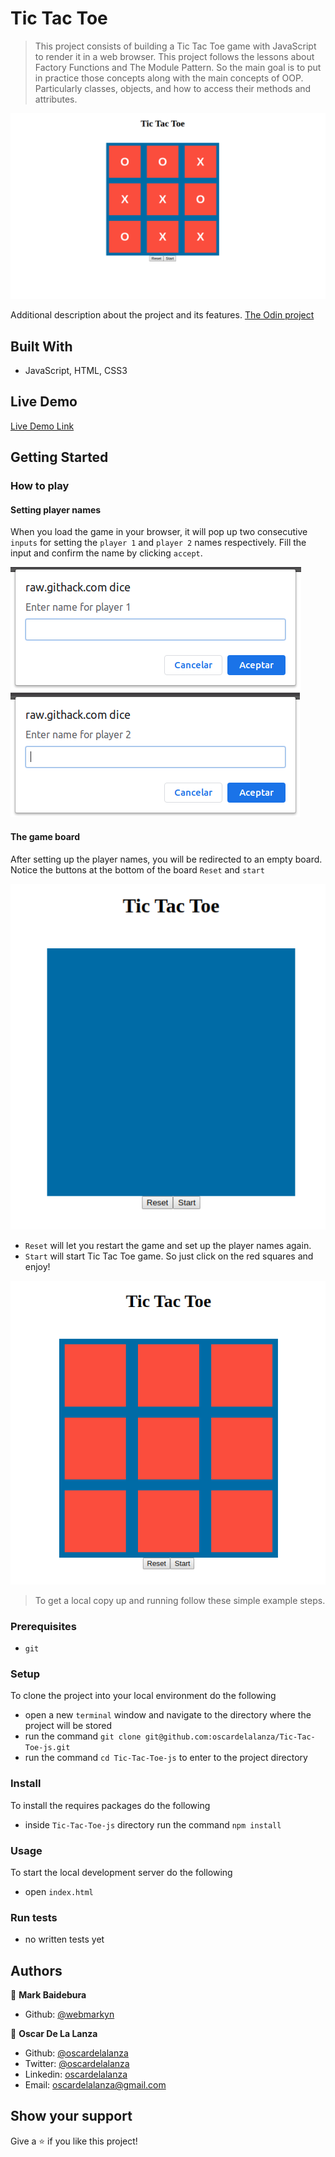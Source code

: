 # Tic Tac Toe

> This project consists of building a Tic Tac Toe game with JavaScript to render it in a web browser. This project follows
> the lessons about Factory Functions and The Module Pattern. So the main goal is to put in practice those concepts along
> with the main concepts of OOP. Particularly classes, objects, and how to access their methods and attributes.

![game](./screenshots/ttt-js.png)

Additional description about the project and its features.
[The Odin project](https://www.theodinproject.com/courses/javascript/lessons/tic-tac-toe-javascript)

## Built With

- JavaScript, HTML, CSS3

## Live Demo

[Live Demo Link](https://raw.githack.com/oscardelalanza/literate-parakeet/feature/game/index.html)


## Getting Started

### How to play

#### Setting player names

When you load the game in your browser, it will pop up two consecutive `inputs` for setting the `player 1` and `player 2`
names respectively. Fill the input and confirm the name by clicking `accept`.
  
![player1](./screenshots/player1.png)
![player2](./screenshots/player2.png)

#### The game board
After setting up the player names, you will be redirected to an empty board. Notice the buttons at the bottom of the board
`Reset` and `start`

![empty](./screenshots/start.png)

- `Reset` will let you restart the game and set up the player names again.
- `Start` will start Tic Tac Toe game. So just click on the red squares and enjoy!

![play](./screenshots/play.png)

> To get a local copy up and running follow these simple example steps.
 
### Prerequisites

- `git`

### Setup

To clone the project into your local environment do the following

- open a new `terminal` window and navigate to the directory where the project will be stored
- run the command `git clone git@github.com:oscardelalanza/Tic-Tac-Toe-js.git`
- run the command `cd Tic-Tac-Toe-js` to enter to the project directory

### Install

To install the requires packages do the following

- inside `Tic-Tac-Toe-js` directory run the command `npm install`

### Usage

To start the local development server do the following

- open `index.html` 

### Run tests

- no written tests yet

## Authors

👤 **Mark Baidebura**

- Github: [@webmarkyn](https://github.com/webmarkyn)

👤 **Oscar De La Lanza**

- Github: [@oscardelalanza](https://github.com/oscardelalanza)
- Twitter: [@oscardelalanza](https://twitter.com/oscardelalanza)
- Linkedin: [oscardelalanza](https://linkedin.com/oscardelalanza)
- Email: oscardelalanza@gmail.com

## Show your support

Give a ⭐️ if you like this project!


